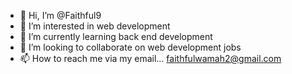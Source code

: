 - 👋 Hi, I’m @Faithful9
- 👀 I’m interested in web development
- 🌱 I’m currently learning back end development
- 💞️ I’m looking to collaborate on web development jobs
- 📫 How to reach me via my email... faithfulwamah2@gmail.com

<!---
Faithful9/Faithful9 is a ✨ special ✨ repository because its `README.md` (this file) appears on your GitHub profile.
You can click the Preview link to take a look at your changes.
--->
